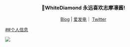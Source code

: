<h3 align="center">🎉WhiteDiamond 永远喜欢志摩凛酱!</h3>
<p align="center">
   <a target="_blank" href="https://www.yourworld.fun">Blog</a> |
   <a target="_blank" href="">爱发电</a>｜
   <a target="_blank" href="">Twitter
</p>

##个人信息

![](https://genshin-card.yourworld.fun/detail/rand/78721390.png)






